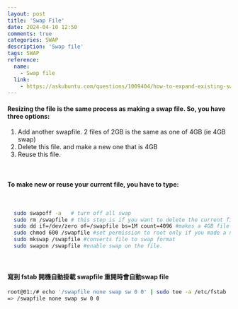 ```yaml
---
layout: post
title: 'Swap File'
date: 2024-04-10 12:50
comments: true
categories: SWAP
description: 'Swap file'
tags: SWAP
reference:
  name:
    - Swap file
  link:
    - https://askubuntu.com/questions/1009404/how-to-expand-existing-swap-file
---
```


#### Resizing the file is the same process as making a swap file. So, you have three options:
1. Add another swapfile. 2 files of 2GB is the same as one of 4GB (ie 4GB swap)
2. Delete this file. and make a new one that is 4GB
3. Reuse this file.

<br>

#### To make new or reuse your current file, you have to type:

<br>

```bash
  sudo swapoff -a   # turn off all swap
  sudo rm /swapfile # this step is if you want to delete the current file
  sudo dd if=/dev/zero of=/swapfile bs=1M count=4096 #makes a 4GB file
  sudo chmod 600 /swapfile #set permission to root only if you made a new file
  sudo mkswap /swapfile #converts file to swap format
  sudo swapon /swapfile #enable swap on the file.
```

<br>

#### 寫到 fstab 開機自動掛載 swapfile 重開時會自動swap file

```bash
root@01:/# echo '/swapfile none swap sw 0 0' | sudo tee -a /etc/fstab
=> /swapfile none swap sw 0 0
```
